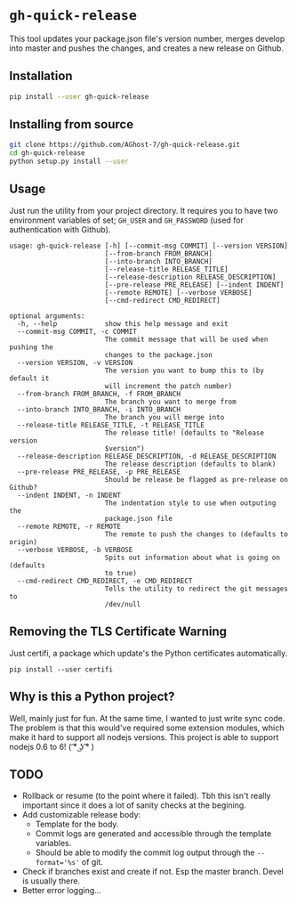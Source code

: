 # `gh-quick-release`
This tool updates your package.json file's version number, merges develop into master and pushes the changes, and creates a new release on Github.

## Installation
```bash
pip install --user gh-quick-release
```

## Installing from source
```bash
git clone https://github.com/AGhost-7/gh-quick-release.git
cd gh-quick-release
python setup.py install --user
```

## Usage
Just run the utility from your project directory. It requires you to have
two environment variables of set; `GH_USER` and `GH_PASSWORD` (used for
authentication with Github).

```
usage: gh-quick-release [-h] [--commit-msg COMMIT] [--version VERSION]
                        [--from-branch FROM_BRANCH]
                        [--into-branch INTO_BRANCH]
                        [--release-title RELEASE_TITLE]
                        [--release-description RELEASE_DESCRIPTION]
                        [--pre-release PRE_RELEASE] [--indent INDENT]
                        [--remote REMOTE] [--verbose VERBOSE]
                        [--cmd-redirect CMD_REDIRECT]

optional arguments:
  -h, --help            show this help message and exit
  --commit-msg COMMIT, -c COMMIT
                        The commit message that will be used when pushing the
                        changes to the package.json
  --version VERSION, -v VERSION
                        The version you want to bump this to (by default it
                        will increment the patch number)
  --from-branch FROM_BRANCH, -f FROM_BRANCH
                        The branch you want to merge from
  --into-branch INTO_BRANCH, -i INTO_BRANCH
                        The branch you will merge into
  --release-title RELEASE_TITLE, -t RELEASE_TITLE
                        The release title! (defaults to "Release version
                        $version")
  --release-description RELEASE_DESCRIPTION, -d RELEASE_DESCRIPTION
                        The release description (defaults to blank)
  --pre-release PRE_RELEASE, -p PRE_RELEASE
                        Should be release be flagged as pre-release on Github?
  --indent INDENT, -n INDENT
                        The indentation style to use when outputing the
                        package.json file
  --remote REMOTE, -r REMOTE
                        The remote to push the changes to (defaults to origin)
  --verbose VERBOSE, -b VERBOSE
                        Spits out information about what is going on (defaults
                        to true)
  --cmd-redirect CMD_REDIRECT, -e CMD_REDIRECT
                        Tells the utility to redirect the git messages to
                        /dev/null
```

## Removing the TLS Certificate Warning
Just certifi, a package which update's the Python certificates automatically.

```
pip install --user certifi
```

## Why is this a Python project?
Well, mainly just for fun. At the same time, I wanted to just write sync code.
The problem is that this would've required some extension modules, which
make it hard to support all nodejs versions. This project is able to support
nodejs 0.6 to 6!
( ͡° ͜ʖ ͡° )


## TODO
- Rollback or resume (to the point where it failed). Tbh this isn't really
important since it does a lot of sanity checks at the begining.
- Add customizable release body:
	- Template for the body.
	- Commit logs are generated and accessible through the template variables.
	- Should be able to modify the commit log output through the `--format='%s'`
	of git.
- Check if branches exist and create if not. Esp the master branch. Devel is
usually there.
- Better error logging...
